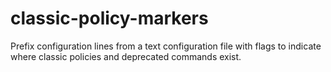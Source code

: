 # classic-policy-markers
Prefix configuration lines from a text configuration file with flags to indicate where classic policies and deprecated commands exist.
